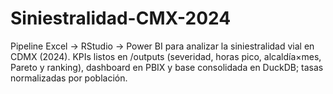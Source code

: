 # Siniestralidad-CMX-2024
Pipeline Excel → RStudio → Power BI para analizar la siniestralidad vial en CDMX (2024). KPIs listos en /outputs (severidad, horas pico, alcaldía×mes, Pareto y ranking), dashboard en PBIX y base consolidada en DuckDB; tasas normalizadas por población.
